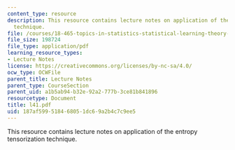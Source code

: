 ```yaml
---
content_type: resource
description: This resource contains lecture notes on application of the entropy tensorization
  technique.
file: /courses/18-465-topics-in-statistics-statistical-learning-theory-spring-2007/187af599518468051dc69a2b4c7c9ee5_l41.pdf
file_size: 198724
file_type: application/pdf
learning_resource_types:
- Lecture Notes
license: https://creativecommons.org/licenses/by-nc-sa/4.0/
ocw_type: OCWFile
parent_title: Lecture Notes
parent_type: CourseSection
parent_uid: a1b5ab94-b32e-92a2-777b-3ce81b841896
resourcetype: Document
title: l41.pdf
uid: 187af599-5184-6805-1dc6-9a2b4c7c9ee5
---
```

This resource contains lecture notes on application of the entropy tensorization technique.